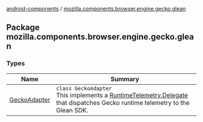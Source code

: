 [android-components](../index.md) / [mozilla.components.browser.engine.gecko.glean](./index.md)

## Package mozilla.components.browser.engine.gecko.glean

### Types

| Name | Summary |
|---|---|
| [GeckoAdapter](-gecko-adapter/index.md) | `class GeckoAdapter`<br>This implements a [RuntimeTelemetry.Delegate](#) that dispatches Gecko runtime telemetry to the Glean SDK. |
